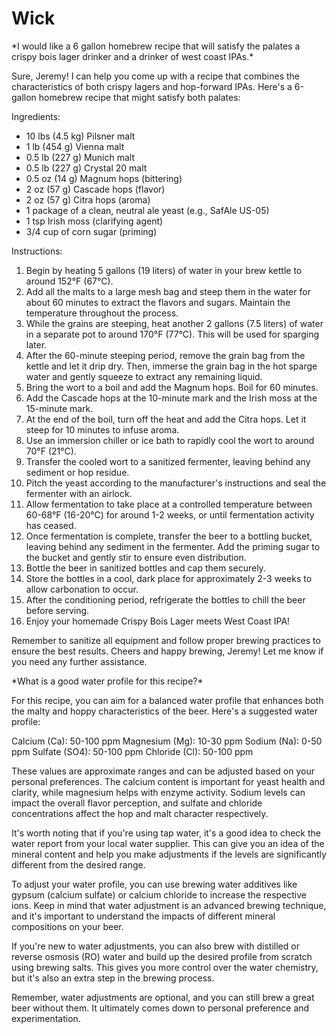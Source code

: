 # Wick

<p>*I would like a 6 gallon homebrew recipe that will satisfy the palates a crispy bois lager drinker and a drinker of west coast IPAs.*</p>

<p>Sure, Jeremy! I can help you come up with a recipe that combines the characteristics of both crispy lagers and hop-forward IPAs. Here's a 6-gallon homebrew recipe that might satisfy both palates:

Ingredients:
- 10 lbs (4.5 kg) Pilsner malt
- 1 lb (454 g) Vienna malt
- 0.5 lb (227 g) Munich malt
- 0.5 lb (227 g) Crystal 20 malt
- 0.5 oz (14 g) Magnum hops (bittering)
- 2 oz (57 g) Cascade hops (flavor)
- 2 oz (57 g) Citra hops (aroma)
- 1 package of a clean, neutral ale yeast (e.g., SafAle US-05)
- 1 tsp Irish moss (clarifying agent)
- 3/4 cup of corn sugar (priming)

Instructions:
1. Begin by heating 5 gallons (19 liters) of water in your brew kettle to around 152°F (67°C).
2. Add all the malts to a large mesh bag and steep them in the water for about 60 minutes to extract the flavors and sugars. Maintain the temperature throughout the process.
3. While the grains are steeping, heat another 2 gallons (7.5 liters) of water in a separate pot to around 170°F (77°C). This will be used for sparging later.
4. After the 60-minute steeping period, remove the grain bag from the kettle and let it drip dry. Then, immerse the grain bag in the hot sparge water and gently squeeze to extract any remaining liquid.
5. Bring the wort to a boil and add the Magnum hops. Boil for 60 minutes.
6. Add the Cascade hops at the 10-minute mark and the Irish moss at the 15-minute mark.
7. At the end of the boil, turn off the heat and add the Citra hops. Let it steep for 10 minutes to infuse aroma.
8. Use an immersion chiller or ice bath to rapidly cool the wort to around 70°F (21°C).
9. Transfer the cooled wort to a sanitized fermenter, leaving behind any sediment or hop residue.
10. Pitch the yeast according to the manufacturer's instructions and seal the fermenter with an airlock.
11. Allow fermentation to take place at a controlled temperature between 60-68°F (16-20°C) for around 1-2 weeks, or until fermentation activity has ceased.
12. Once fermentation is complete, transfer the beer to a bottling bucket, leaving behind any sediment in the fermenter. Add the priming sugar to the bucket and gently stir to ensure even distribution.
13. Bottle the beer in sanitized bottles and cap them securely.
14. Store the bottles in a cool, dark place for approximately 2-3 weeks to allow carbonation to occur.
15. After the conditioning period, refrigerate the bottles to chill the beer before serving.
16. Enjoy your homemade Crispy Bois Lager meets West Coast IPA!

Remember to sanitize all equipment and follow proper brewing practices to ensure the best results. Cheers and happy brewing, Jeremy! Let me know if you need any further assistance.
</p>

<p>*What is a good water profile for this recipe?*</p>

<p>
For this recipe, you can aim for a balanced water profile that enhances both the malty and hoppy characteristics of the beer. Here's a suggested water profile:

Calcium (Ca): 50-100 ppm
Magnesium (Mg): 10-30 ppm
Sodium (Na): 0-50 ppm
Sulfate (SO4): 50-100 ppm
Chloride (Cl): 50-100 ppm

These values are approximate ranges and can be adjusted based on your personal preferences. The calcium content is important for yeast health and clarity, while magnesium helps with enzyme activity. Sodium levels can impact the overall flavor perception, and sulfate and chloride concentrations affect the hop and malt character respectively.

It's worth noting that if you're using tap water, it's a good idea to check the water report from your local water supplier. This can give you an idea of the mineral content and help you make adjustments if the levels are significantly different from the desired range.

To adjust your water profile, you can use brewing water additives like gypsum (calcium sulfate) or calcium chloride to increase the respective ions. Keep in mind that water adjustment is an advanced brewing technique, and it's important to understand the impacts of different mineral compositions on your beer.

If you're new to water adjustments, you can also brew with distilled or reverse osmosis (RO) water and build up the desired profile from scratch using brewing salts. This gives you more control over the water chemistry, but it's also an extra step in the brewing process.

Remember, water adjustments are optional, and you can still brew a great beer without them. It ultimately comes down to personal preference and experimentation.
</p>

